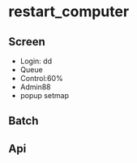 # restart_computer

## Screen 
  * Login:
      dd
  * Queue
  * Control:60%
  * Admin88
  * popup setmap
  
## Batch

## Api

